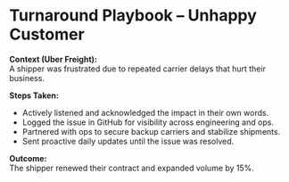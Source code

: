 # Turnaround Playbook – Unhappy Customer

**Context (Uber Freight):**  
A shipper was frustrated due to repeated carrier delays that hurt their business. 

**Steps Taken:**  
- Actively listened and acknowledged the impact in their own words.  
- Logged the issue in GitHub for visibility across engineering and ops.  
- Partnered with ops to secure backup carriers and stabilize shipments.  
- Sent proactive daily updates until the issue was resolved.  

**Outcome:**  
The shipper renewed their contract and expanded volume by 15%.  
